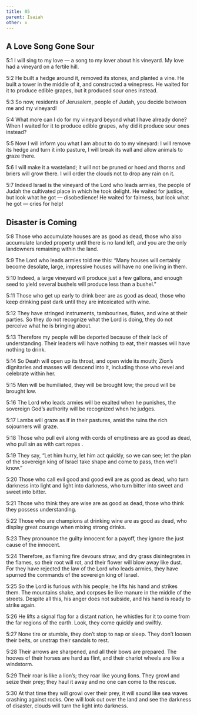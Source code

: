 ```yaml
---
title: 05
parent: Isaiah
other: x
---
```


## A Love Song Gone Sour


<a name="5:1">5:1</a> I will sing to my love — 
a song to my lover about his vineyard.
My love had a vineyard
on a fertile hill.

<a name="5:2">5:2</a> He built a hedge around it, removed its stones,
and planted a vine.
He built a tower in the middle of it,
and constructed a winepress.
He waited for it to produce edible grapes,
but it produced sour ones instead.

<a name="5:3">5:3</a> So now, residents of Jerusalem,
people of Judah,
you decide between me and my vineyard!

<a name="5:4">5:4</a> What more can I do for my vineyard
beyond what I have already done?
When I waited for it to produce edible grapes,
why did it produce sour ones instead?

<a name="5:5">5:5</a> Now I will inform you
what I am about to do to my vineyard:
I will remove its hedge and turn it into pasture,
I will break its wall and allow animals to graze there.

<a name="5:6">5:6</a> I will make it a wasteland;
it will not be pruned or hoed
and thorns and briers will grow there.
I will order the clouds
not to drop any rain on it.

<a name="5:7">5:7</a> Indeed Israel is the vineyard of the Lord who leads armies,
the people of Judah the cultivated place in which he took delight.
He waited for justice, but look what he got — disobedience!
He waited for fairness, but look what he got — cries for help!

## Disaster is Coming


<a name="5:8">5:8</a> Those who accumulate houses are as good as dead,
those who also accumulate landed property
until there is no land left,
and you are the only landowners remaining within the land.

<a name="5:9">5:9</a> The Lord who leads armies told me this:
“Many houses will certainly become desolate,
large, impressive houses will have no one living in them.

<a name="5:10">5:10</a> Indeed, a large vineyard will produce just a few gallons,
and enough seed to yield several bushels will produce less than a bushel.”

<a name="5:11">5:11</a> Those who get up early to drink beer are as good as dead,
those who keep drinking past dark
until they are intoxicated with wine.

<a name="5:12">5:12</a> They have stringed instruments, tambourines, flutes,
and wine at their parties.
So they do not recognize what the Lord is doing,
they do not perceive what he is bringing about.

<a name="5:13">5:13</a> Therefore my people will be deported
because of their lack of understanding.
Their leaders will have nothing to eat,
their masses will have nothing to drink.

<a name="5:14">5:14</a> So Death will open up its throat,
and open wide its mouth;
Zion’s dignitaries and masses will descend into it,
including those who revel and celebrate within her.

<a name="5:15">5:15</a> Men will be humiliated,
they will be brought low;
the proud will be brought low.

<a name="5:16">5:16</a> The Lord who leads armies will be exalted when he punishes,
the sovereign God’s authority will be recognized when he judges.

<a name="5:17">5:17</a> Lambs will graze as if in their pastures,
amid the ruins the rich sojourners will graze.

<a name="5:18">5:18</a> Those who pull evil along with cords of emptiness are as good as dead,
who pull sin as with cart ropes .

<a name="5:19">5:19</a> They say, “Let him hurry, let him act quickly,
so we can see;
let the plan of the sovereign king of Israel take shape and come to pass,
then we’ll know.”

<a name="5:20">5:20</a> Those who call evil good and good evil are as good as dead,
who turn darkness into light and light into darkness,
who turn bitter into sweet and sweet into bitter.

<a name="5:21">5:21</a> Those who think they are wise are as good as dead,
those who think they possess understanding.

<a name="5:22">5:22</a> Those who are champions at drinking wine are as good as dead,
who display great courage when mixing strong drinks.

<a name="5:23">5:23</a> They pronounce the guilty innocent for a payoff,
they ignore the just cause of the innocent.

<a name="5:24">5:24</a> Therefore, as flaming fire devours straw,
and dry grass disintegrates in the flames,
so their root will rot,
and their flower will blow away like dust.
For they have rejected the law of the Lord who leads armies,
they have spurned the commands of the sovereign king of Israel.

<a name="5:25">5:25</a> So the Lord is furious with his people;
he lifts his hand and strikes them.
The mountains shake,
and corpses lie like manure in the middle of the streets.
Despite all this, his anger does not subside,
and his hand is ready to strike again.

<a name="5:26">5:26</a> He lifts a signal flag for a distant nation,
he whistles for it to come from the far regions of the earth.
Look, they come quickly and swiftly.

<a name="5:27">5:27</a> None tire or stumble,
they don’t stop to nap or sleep.
They don’t loosen their belts,
or unstrap their sandals to rest.

<a name="5:28">5:28</a> Their arrows are sharpened,
and all their bows are prepared.
The hooves of their horses are hard as flint,
and their chariot wheels are like a windstorm.

<a name="5:29">5:29</a> Their roar is like a lion’s;
they roar like young lions.
They growl and seize their prey;
they haul it away and no one can come to the rescue.

<a name="5:30">5:30</a> At that time they will growl over their prey,
it will sound like sea waves crashing against rocks.
One will look out over the land and see the darkness of disaster,
clouds will turn the light into darkness.